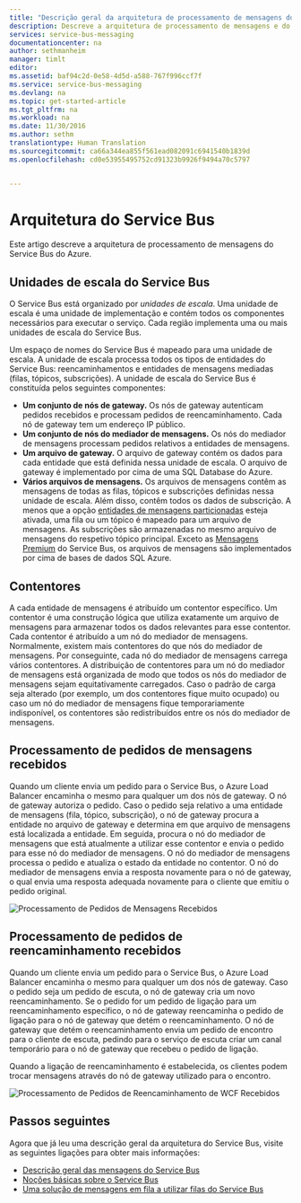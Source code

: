 ```yaml
---
title: "Descrição geral da arquitetura de processamento de mensagens do Azure Service Bus | Microsoft Docs"
description: Descreve a arquitetura de processamento de mensagens e do reencaminhamento do Azure Service Bus.
services: service-bus-messaging
documentationcenter: na
author: sethmanheim
manager: timlt
editor: 
ms.assetid: baf94c2d-0e58-4d5d-a588-767f996ccf7f
ms.service: service-bus-messaging
ms.devlang: na
ms.topic: get-started-article
ms.tgt_pltfrm: na
ms.workload: na
ms.date: 11/30/2016
ms.author: sethm
translationtype: Human Translation
ms.sourcegitcommit: ca66a344ea855f561ead082091c6941540b1839d
ms.openlocfilehash: cd0e53955495752cd91323b9926f9494a70c5797


---
```

# <a name="service-bus-architecture"></a>Arquitetura do Service Bus
Este artigo descreve a arquitetura de processamento de mensagens do Service Bus do Azure.

## <a name="service-bus-scale-units"></a>Unidades de escala do Service Bus
O Service Bus está organizado por *unidades de escala*. Uma unidade de escala é uma unidade de implementação e contém todos os componentes necessários para executar o serviço. Cada região implementa uma ou mais unidades de escala do Service Bus.

Um espaço de nomes do Service Bus é mapeado para uma unidade de escala. A unidade de escala processa todos os tipos de entidades do Service Bus: reencaminhamentos e entidades de mensagens mediadas (filas, tópicos, subscrições). A unidade de escala do Service Bus é constituída pelos seguintes componentes:

* **Um conjunto de nós de gateway.** Os nós de gateway autenticam pedidos recebidos e processam pedidos de reencaminhamento. Cada nó de gateway tem um endereço IP público.
* **Um conjunto de nós do mediador de mensagens.** Os nós do mediador de mensagens processam pedidos relativos a entidades de mensagens.
* **Um arquivo de gateway.** O arquivo de gateway contém os dados para cada entidade que está definida nessa unidade de escala. O arquivo de gateway é implementado por cima de uma SQL Database do Azure.
* **Vários arquivos de mensagens.** Os arquivos de mensagens contêm as mensagens de todas as filas, tópicos e subscrições definidas nessa unidade de escala. Além disso, contêm todos os dados de subscrição. A menos que a opção [entidades de mensagens particionadas](service-bus-partitioning.md) esteja ativada, uma fila ou um tópico é mapeado para um arquivo de mensagens. As subscrições são armazenadas no mesmo arquivo de mensagens do respetivo tópico principal. Exceto as [Mensagens Premium](service-bus-premium-messaging.md) do Service Bus, os arquivos de mensagens são implementados por cima de bases de dados SQL Azure.

## <a name="containers"></a>Contentores
A cada entidade de mensagens é atribuído um contentor específico. Um contentor é uma construção lógica que utiliza exatamente um arquivo de mensagens para armazenar todos os dados relevantes para esse contentor. Cada contentor é atribuído a um nó do mediador de mensagens. Normalmente, existem mais contentores do que nós do mediador de mensagens. Por conseguinte, cada nó do mediador de mensagens carrega vários contentores. A distribuição de contentores para um nó do mediador de mensagens está organizada de modo que todos os nós do mediador de mensagens sejam equitativamente carregados. Caso o padrão de carga seja alterado (por exemplo, um dos contentores fique muito ocupado) ou caso um nó do mediador de mensagens fique temporariamente indisponível, os contentores são redistribuídos entre os nós do mediador de mensagens.

## <a name="processing-of-incoming-messaging-requests"></a>Processamento de pedidos de mensagens recebidos
Quando um cliente envia um pedido para o Service Bus, o Azure Load Balancer encaminha o mesmo para qualquer um dos nós de gateway. O nó de gateway autoriza o pedido. Caso o pedido seja relativo a uma entidade de mensagens (fila, tópico, subscrição), o nó de gateway procura a entidade no arquivo de gateway e determina em que arquivo de mensagens está localizada a entidade. Em seguida, procura o nó do mediador de mensagens que está atualmente a utilizar esse contentor e envia o pedido para esse nó do mediador de mensagens. O nó do mediador de mensagens processa o pedido e atualiza o estado da entidade no contentor. O nó do mediador de mensagens envia a resposta novamente para o nó de gateway, o qual envia uma resposta adequada novamente para o cliente que emitiu o pedido original.

![Processamento de Pedidos de Mensagens Recebidos](./media/service-bus-architecture/IC690644.png)

## <a name="processing-of-incoming-relay-requests"></a>Processamento de pedidos de reencaminhamento recebidos
Quando um cliente envia um pedido para o Service Bus, o Azure Load Balancer encaminha o mesmo para qualquer um dos nós de gateway. Caso o pedido seja um pedido de escuta, o nó de gateway cria um novo reencaminhamento. Se o pedido for um pedido de ligação para um reencaminhamento específico, o nó de gateway reencaminha o pedido de ligação para o nó de gateway que detém o reencaminhamento.  O nó de gateway que detém o reencaminhamento envia um pedido de encontro para o cliente de escuta, pedindo para o serviço de escuta criar um canal temporário para o nó de gateway que recebeu o pedido de ligação.

Quando a ligação de reencaminhamento é estabelecida, os clientes podem trocar mensagens através do nó de gateway utilizado para o encontro.

![Processamento de Pedidos de Reencaminhamento de WCF Recebidos](./media/service-bus-architecture/IC690645.png)

## <a name="next-steps"></a>Passos seguintes
Agora que já leu uma descrição geral da arquitetura do Service Bus, visite as seguintes ligações para obter mais informações:

* [Descrição geral das mensagens do Service Bus](service-bus-messaging-overview.md)
* [Noções básicas sobre o Service Bus](service-bus-fundamentals-hybrid-solutions.md)
* [Uma solução de mensagens em fila a utilizar filas do Service Bus](service-bus-dotnet-multi-tier-app-using-service-bus-queues.md)




<!--HONumber=Jan17_HO4-->


